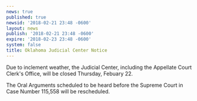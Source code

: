 ```yaml
---
news: true
published: true
newsid: '2018-02-21 23:48 -0600'
layout: news
publish: '2018-02-21 23:48 -0600'
expire: '2018-02-23 23:48 -0600'
system: false
title: Oklahoma Judicial Center Notice
---
```

Due to inclement weather, the Judicial Center, including the Appellate Court Clerk's Office, will be closed Thursday, Febuary 22.

The Oral Arguments scheduled to be heard before the Supreme Court in Case Number 115,558 will be rescheduled.
